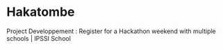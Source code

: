 # Hakatombe
Project Developpement : Register for a Hackathon weekend with multiple schools | IPSSI School
